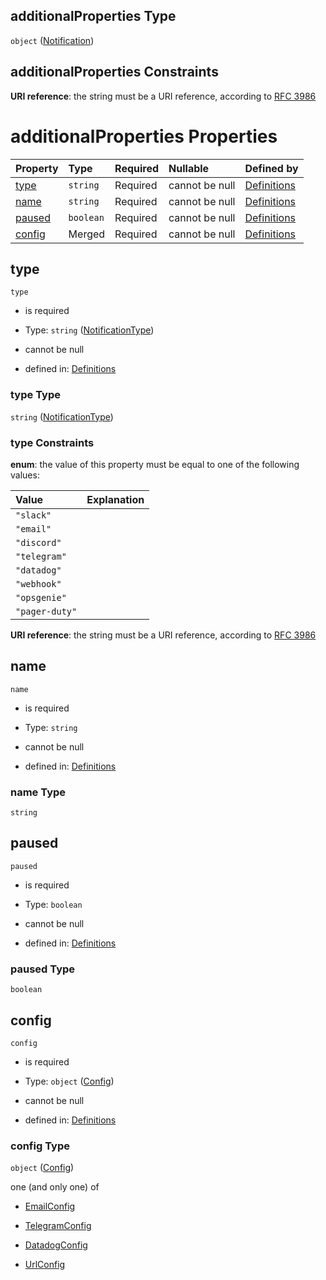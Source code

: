 ## additionalProperties Type

`object` ([Notification](definitions-definitions-notification.md))

## additionalProperties Constraints

**URI reference**: the string must be a URI reference, according to [RFC 3986](https://tools.ietf.org/html/rfc3986 "check the specification")

# additionalProperties Properties

| Property          | Type      | Required | Nullable       | Defined by                                                                                                                       |
| :---------------- | :-------- | :------- | :------------- | :------------------------------------------------------------------------------------------------------------------------------- |
| [type](#type)     | `string`  | Required | cannot be null | [Definitions](definitions-definitions-notificationtype.md "#/definitions/notification/properties/type")                 |
| [name](#name)     | `string`  | Required | cannot be null | [Definitions](definitions-definitions-notification-properties-name.md "#/definitions/notification/properties/name")     |
| [paused](#paused) | `boolean` | Required | cannot be null | [Definitions](definitions-definitions-notification-properties-paused.md "#/definitions/notification/properties/paused") |
| [config](#config) | Merged    | Required | cannot be null | [Definitions](definitions-definitions-notification-properties-config.md "#/definitions/notification/properties/config") |

## type



`type`

*   is required

*   Type: `string` ([NotificationType](definitions-definitions-notificationtype.md))

*   cannot be null

*   defined in: [Definitions](definitions-definitions-notificationtype.md "#/definitions/notification/properties/type")

### type Type

`string` ([NotificationType](definitions-definitions-notificationtype.md))

### type Constraints

**enum**: the value of this property must be equal to one of the following values:

| Value          | Explanation |
| :------------- | :---------- |
| `"slack"`      |             |
| `"email"`      |             |
| `"discord"`    |             |
| `"telegram"`   |             |
| `"datadog"`    |             |
| `"webhook"`    |             |
| `"opsgenie"`   |             |
| `"pager-duty"` |             |

**URI reference**: the string must be a URI reference, according to [RFC 3986](https://tools.ietf.org/html/rfc3986 "check the specification")

## name



`name`

*   is required

*   Type: `string`

*   cannot be null

*   defined in: [Definitions](definitions-definitions-notification-properties-name.md "#/definitions/notification/properties/name")

### name Type

`string`

## paused



`paused`

*   is required

*   Type: `boolean`

*   cannot be null

*   defined in: [Definitions](definitions-definitions-notification-properties-paused.md "#/definitions/notification/properties/paused")

### paused Type

`boolean`

## config



`config`

*   is required

*   Type: `object` ([Config](definitions-definitions-notification-properties-config.md))

*   cannot be null

*   defined in: [Definitions](definitions-definitions-notification-properties-config.md "#/definitions/notification/properties/config")

### config Type

`object` ([Config](definitions-definitions-notification-properties-config.md))

one (and only one) of

*   [EmailConfig](definitions-definitions-emailconfig.md "check type definition")

*   [TelegramConfig](definitions-definitions-telegramconfig.md "check type definition")

*   [DatadogConfig](definitions-definitions-datadogconfig.md "check type definition")

*   [UrlConfig](definitions-definitions-urlconfig.md "check type definition")
